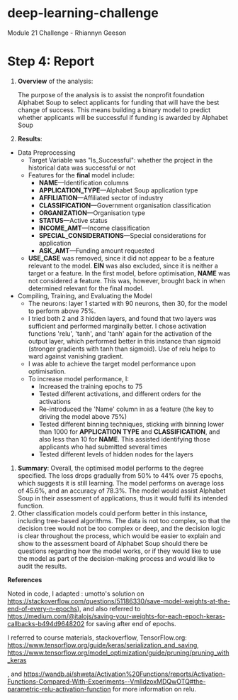 # deep-learning-challenge

Module 21 Challenge - Rhiannyn Geeson

# Step 4: Report

1. **Overview** of the analysis: 

   The purpose of the analysis is to assist the nonprofit foundation Alphabet Soup to select applicants for funding that will have the best change of success. This means building a binary model to predict whether applicants will be successful if funding is awarded by Alphabet Soup

2. **Results**: 

- Data Preprocessing
  - Target Variable was "Is_Successful": whether the project in the historical data was successful or not
  - Features for the **final** model include: 
    - **NAME**—Identification columns
    - **APPLICATION_TYPE**—Alphabet Soup application type
    - **AFFILIATION**—Affiliated sector of industry
    - **CLASSIFICATION**—Government organisation classification
    - **ORGANIZATION**—Organisation type
    - **STATUS**—Active status
    - **INCOME_AMT**—Income classification
    - **SPECIAL_CONSIDERATIONS**—Special considerations for application
    - **ASK_AMT**—Funding amount requested
  - **USE_CASE** was removed, since it did not appear to be a feature relevant to the model. **EIN** was also excluded, since it is neither a target or a feature. In the first model, before optimisation, **NAME** was not considered a feature. This was, however, brought back in when determined relevant for the final model.
- Compiling, Training, and Evaluating the Model
  - The neurons: layer 1 started with 90 neurons, then 30, for the model to perform above 75%. 
  - I tried both 2 and 3 hidden layers, and found that two layers was sufficient and performed marginally better. I chose activation functions 'relu', 'tanh', and 'tanh' again for the activation of the output layer, which performed better in this instance than sigmoid (stronger gradients with tanh than sigmoid). Use of relu  helps to ward against vanishing gradient.
  - I was able to achieve the target model performance upon optimisation.
  - To increase model performance, I:
    - Increased the training epochs to 75
    - Tested different activations, and different orders for the activations
    - Re-introduced the 'Name' column in as a feature (the key to driving the model above 75%)
    - Tested different binning techniques, sticking with binning lower than 1000 for **APPLICATION TYPE** and **CLASSIFICATION**, and also less than 10 for **NAME**. This assisted identifying those applicants who had submitted several times 
    - Tested different levels of hidden nodes for the layers

1. **Summary**: Overall, the optimised model performs to the degree specified. The loss drops gradually from 50% to 44% over 75 epochs, which suggests it is still learning. The model performs on average loss of 45.6%, and an accuracy of 78.3%. The model would assist Alphabet Soup in their assessment of applications, thus it would fulfil its intended function.
1. Other classification models could perform better in this instance, including tree-based algorithms. The data is not too complex, so that the decision tree would not be too complex or deep, and the decision logic is clear throughout the process, which would be easier to explain and show to the assessment board of Alphabet Soup should there be questions regarding how the model works, or if they would like to use the model as part of the decision-making process and would like to audit the results.

**References**

Noted in code, I adapted : umotto's solution  on https://stackoverflow.com/questions/51186330/save-model-weights-at-the-end-of-every-n-epochs), and also referred to https://medium.com/@italojs/saving-your-weights-for-each-epoch-keras-callbacks-b494d9648202 for saving after end of epochs.

I referred to course materials, stackoverflow, TensorFlow.org: https://www.tensorflow.org/guide/keras/serialization_and_saving, https://www.tensorflow.org/model_optimization/guide/pruning/pruning_with_keras 

, and https://wandb.ai/shweta/Activation%20Functions/reports/Activation-Functions-Compared-With-Experiments--VmlldzoxMDQwOTQ#the-parametric-relu-activation-function for more information on relu.